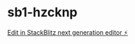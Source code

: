 # sb1-hzcknp

[Edit in StackBlitz next generation editor ⚡️](https://stackblitz.com/~/github.com/khr8/sb1-hzcknp)